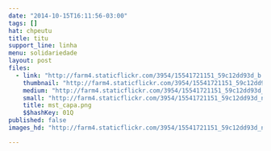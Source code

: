 ```yaml
---
date: "2014-10-15T16:11:56-03:00"
tags: []
hat: chpeutu
title: titu
support_line: linha
menu: solidariedade
layout: post
files:
  - link: "http://farm4.staticflickr.com/3954/15541721151_59c12dd93d_b.jpg"
    thumbnail: "http://farm4.staticflickr.com/3954/15541721151_59c12dd93d_t.jpg"
    medium: "http://farm4.staticflickr.com/3954/15541721151_59c12dd93d_z.jpg"
    small: "http://farm4.staticflickr.com/3954/15541721151_59c12dd93d_n.jpg"
    title: mst_capa.png
    $$hashKey: 01Q
published: false
images_hd: "http://farm4.staticflickr.com/3954/15541721151_59c12dd93d_n.jpg"

---
```

